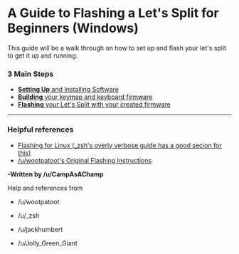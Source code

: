 # A Guide to Flashing a Let's Split for Beginners (Windows)

This guide will be a walk through on how to set up and flash your let's split to get it up and running.

### 3 Main Steps

- [**Setting Up** and Installing Software](https://github.com/CampAsAChamp/LetsSplitWindowsGuide/blob/master/Setting%20Up.md)
- [**Building** your keymap and keyboard firmware](https://github.com/CampAsAChamp/LetsSplitWindowsGuide/blob/master/Building%20Firmware.md)
- [**Flashing** your Let's Split with your created firmware](https://github.com/CampAsAChamp/LetsSplitWindowsGuide/blob/master/Flashing%20Firmware.md)

-----

### Helpful references

- [Flashing for Linux (_zsh's overly verbose guide has a good secion for this)](https://gist.github.com/nicinabox/3582fc89470a3f4efc9ed194f12fabfb)
- [/u/wootpatoot's Original Flashing Instructions](https://www.reddit.com/r/MechanicalKeyboards/comments/4w81ft/guidelets_split_flashing_instructions_windows/?ref=share&ref_source=link)


**-Written by /u/CampAsAChamp**

Help and references from

- /u/wootpatoot

- /u/_zsh

- /u/jackhumbert

- /u/Jolly_Green_Giant

